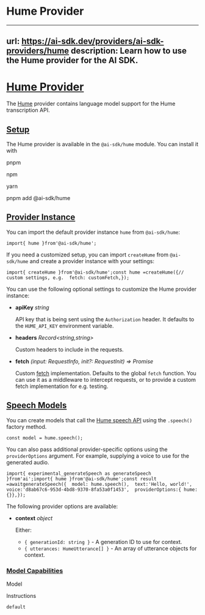 # Hume Provider


---
url: https://ai-sdk.dev/providers/ai-sdk-providers/hume
description: Learn how to use the Hume provider for the AI SDK.
---


# [Hume Provider](#hume-provider)


The [Hume](https://hume.ai/) provider contains language model support for the Hume transcription API.


## [Setup](#setup)


The Hume provider is available in the `@ai-sdk/hume` module. You can install it with

pnpm

npm

yarn

pnpm add @ai-sdk/hume


## [Provider Instance](#provider-instance)


You can import the default provider instance `hume` from `@ai-sdk/hume`:

```
import{ hume }from'@ai-sdk/hume';
```

If you need a customized setup, you can import `createHume` from `@ai-sdk/hume` and create a provider instance with your settings:

```
import{ createHume }from'@ai-sdk/hume';const hume =createHume({// custom settings, e.g.  fetch: customFetch,});
```

You can use the following optional settings to customize the Hume provider instance:

-   **apiKey** *string*

    API key that is being sent using the `Authorization` header. It defaults to the `HUME_API_KEY` environment variable.

-   **headers** *Record<string,string>*

    Custom headers to include in the requests.

-   **fetch** *(input: RequestInfo, init?: RequestInit) => Promise<Response>*

    Custom [fetch](https://developer.mozilla.org/en-US/docs/Web/API/fetch) implementation. Defaults to the global `fetch` function. You can use it as a middleware to intercept requests, or to provide a custom fetch implementation for e.g. testing.



## [Speech Models](#speech-models)


You can create models that call the [Hume speech API](https://dev.hume.ai/docs/text-to-speech-tts/overview) using the `.speech()` factory method.

```
const model = hume.speech();
```

You can also pass additional provider-specific options using the `providerOptions` argument. For example, supplying a voice to use for the generated audio.

```
import{ experimental_generateSpeech as generateSpeech }from'ai';import{ hume }from'@ai-sdk/hume';const result =awaitgenerateSpeech({  model: hume.speech(),  text:'Hello, world!',  voice:'d8ab67c6-953d-4bd8-9370-8fa53a0f1453',  providerOptions:{ hume:{}},});
```

The following provider options are available:

-   **context** *object*

    Either:

    -   `{ generationId: string }` - A generation ID to use for context.
    -   `{ utterances: HumeUtterance[] }` - An array of utterance objects for context.


### [Model Capabilities](#model-capabilities)


Model

Instructions

`default`

